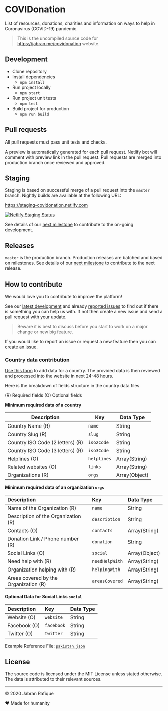 # COVIDonation

List of resources, donations, charities and information on ways to help in Coronavirus (COVID-19) pandemic.

> This is the uncompiled source code for https://jabran.me/covidonation website.

## Development

- Clone repository
- Install dependencies
  - `npm install`
- Run project locally
  - `npm start`
- Run project unit tests
  - `npm test`
- Build project for production
  - `npm run build`

## Pull requests

All pull requests must pass unit tests and checks.

A preview is automatically generated for each pull request. Netlify bot will comment with preview link in the pull request. Pull requests are merged into production branch once reviewed and approved.

## Staging

Staging is based on successful merge of a pull request into the `master` branch. Nightly builds are available at the following URL:

https://staging-covidonation.netlify.com

[![Netlify Staging Status](https://api.netlify.com/api/v1/badges/446db57e-b7d0-47bf-bdeb-b907aa1f17c5/deploy-status)](https://app.netlify.com/sites/staging-covidonation/deploys)

See details of our [next milestone](https://github.com/jabranr/covidonation/milestones) to contribute to the on-going development.

## Releases

`master` is the production branch. Production releases are batched and based on milestones. See details of our [next milestone](https://github.com/jabranr/covidonation/milestones) to contribute to the next release.

## How to contribute

We would love you to contribute to improve the platform!

See our [latest development](https://github.com/jabranr/covidonation/milestones) and already [reported issues](https://github.com/jabranr/covidonation/issues) to find out if there is something you can help us with. If not then create a new issue and send a pull request with your update.

> Beware it is best to discuss before you start to work on a major change or new big feature.

If you would like to report an issue or request a new feature then you can [create an issue](https://github.com/jabranr/covidonation/issues).

### Country data contribution

[Use this form](https://jabran.me/covidonation/add-data) to add data for a country. The provided data is then reviewed and processed into the website in next 24-48 hours.

Here is the breakdown of fields structure in the country data files.

(R) Required fields
(O) Optional fields

**Minimum required data of a country**

| Description                      | Key         | Data Type     |
| -------------------------------- | ----------- | ------------- |
| Country Name (R)                 | `name`      | String        |
| Country Slug (R)                 | `slug`      | String        |
| Country ISO Code (2 letters) (R) | `iso2Code`  | String        |
| Country ISO Code (3 letters) (R) | `iso3Code`  | String        |
| Helplines (O)                    | `helplines` | Array(String) |
| Related websites (O)             | `links`     | Array(String) |
| Organizations (R)                | `orgs`      | Array(Object) |

**Minimum required data of an organization `orgs`**

| Description                           | Key            | Data Type     |
| :------------------------------------ | :------------- | :------------ |
| Name of the Organization (R)          | `name`         | String        |
| Description of the Organization (R)   | `description`  | String        |
| Contacts (O)                          | `contacts`     | Array(String) |
| Donation Link / Phone number (R)      | `donation`     | String        |
| Social Links (O)                      | `social`       | Array(Object) |
| Need help with (R)                    | `needHelpWith` | Array(String) |
| Organization helping with (R)         | `helpingWith`  | Array(String) |
| Areas covered by the Organization (R) | `areasCovered` | Array(String) |

**Optional Data for Social Links `social`**

| Description  | Key        | Data Type |
| :----------- | :--------- | :-------- |
| Website (O)  | `website`  | String    |
| Facebook (O) | `facebook` | String    |
| Twitter (O)  | `twitter`  | String    |

Example Reference File: [`pakistan.json`](https://github.com/jabranr/covidonation/blob/master/src/assets/data/countries/pakistan.json)

## License

The source code is licensed under the MIT License unless stated otherwise. The data is attributed to their relevant sources.

---

&copy; 2020 Jabran Rafique

&hearts; Made for humanity
